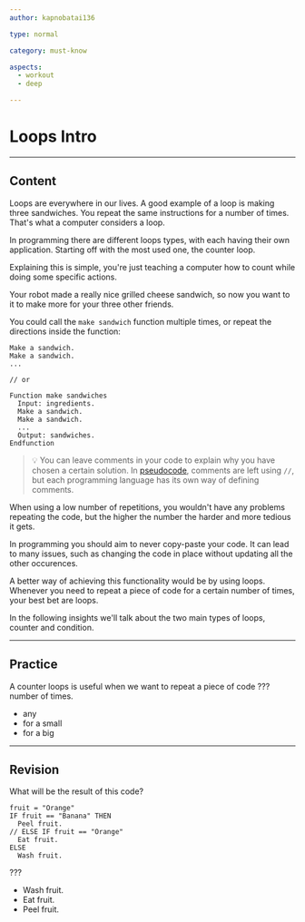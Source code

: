 ```yaml
---
author: kapnobatai136

type: normal

category: must-know

aspects:
  - workout
  - deep

---
```


# Loops Intro

---
## Content

Loops are everywhere in our lives. A good example of a loop is making three sandwiches. You repeat the same instructions for a number of times. That's what a computer considers a loop.

In programming there are different loops types, with each having their own application. Starting off with the most used one, the counter loop.

Explaining this is simple, you're just teaching a computer how to count while doing some specific actions.

Your robot made a really nice grilled cheese sandwich, so now you want to it to make more for your three other friends. 

You could call the `make sandwich` function multiple times, or repeat the directions inside the function:

```plain-text
Make a sandwich.
Make a sandwich.
... 

// or

Function make sandwiches
  Input: ingredients.
  Make a sandwich.
  Make a sandwich.
  ...
  Output: sandwiches.
Endfunction
```

> 💡 You can leave comments in your code to explain why you have chosen a certain solution. In [pseudocode](https://www.enki.com/glossary/programming/pseudocode), comments are left using `//`, but each programming language has its own way of defining comments.

When using a low number of repetitions, you wouldn't have any problems repeating the code, but the higher the number the harder and more tedious it gets. 

In programming you should aim to never copy-paste your code. It can lead to many issues, such as changing the code in place without updating all the other occurences.

A better way of achieving this functionality would be by using loops. Whenever you need to repeat a piece of code for a certain number of times, your best bet are loops.

In the following insights we'll talk about the two main types of loops, counter and condition.

---
## Practice

A counter loops is useful when we want to repeat a piece of code ??? number of times.

* any
* for a small
* for a big

---
## Revision

What will be the result of this code?

```plain-text
fruit = "Orange"
IF fruit == "Banana" THEN
  Peel fruit.
// ELSE IF fruit == "Orange"
  Eat fruit.
ELSE
  Wash fruit.
```

???

* Wash fruit.
* Eat fruit.
* Peel fruit.